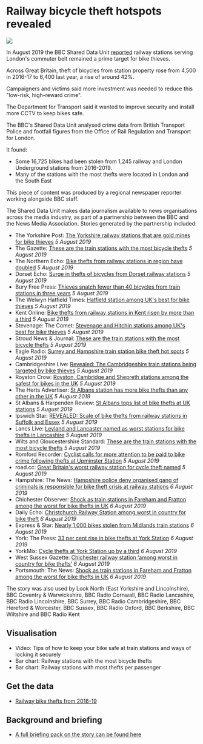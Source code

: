 # Railway bicycle theft hotspots revealed

![](https://ichef.bbci.co.uk/news/624/cpsprodpb/606D/production/_108158642_e111bbb9-0d02-4012-a624-49ddb2dc8167.jpg)

In August 2019 the BBC Shared Data Unit [reported](https://www.bbc.co.uk/news/uk-england-49154673) railway stations serving London's commuter belt remained a prime target for bike thieves.

Across Great Britain, theft of bicycles from station property rose from 4,500 in 2016-17 to 6,400 last year, a rise of around 42%.

Campaigners and victims said more investment was needed to reduce this "low-risk, high-reward crime".

The Department for Transport said it wanted to improve security and install more CCTV to keep bikes safe.

The BBC's Shared Data Unit analysed crime data from British Transport Police and footfall figures from the Office of Rail Regulation and Transport for London.

It found:
- Some 16,725 bikes had been stolen from 1,245 railway and London Underground stations from 2016-2019. 
- Many of the stations with the most thefts were located in London and the South East

This piece of content was produced by a regional newspaper reporter working alongside BBC staff.

The Shared Data Unit makes data journalism available to news organisations across the media industry, as part of a partnership between the BBC and the News Media Association. Stories generated by the partnership included:

* The Yorkshire Post: [The Yorkshire railway stations that are gold mines for bike thieves](https://www.yorkshirepost.co.uk/news/crime/the-yorkshire-railway-stations-that-are-gold-mines-for-bike-thieves-1-9914957) *5 August 2019*
* The Gazette: [These are the train stations with the most bicycle thefts]( https://www.gazetteseries.co.uk/news/17815669.train-stations-bicycle-thefts/) *5 August 2019*
* The Northern Echo: [Bike thefts from railway stations in region have doubled](https://www.thenorthernecho.co.uk/news/17815222.bike-thefts-railway-stations-region-doubled/) *5 August 2019*
* Dorset Echo: [Surge in thefts of bicycles from Dorset railway stations](https://www.dorsetecho.co.uk/news/17815160.dorset-stations-among-hit-rise-bicycle-thefts/) *5 August 2019*
* Bury Free Press: [Thieves snatch fewer than 40 bicycles from train stations in three years](https://www.buryfreepress.co.uk/news/fewer-than-40-bikes-stolen-from-train-stations-over-the-past-three-years-9078237/) *5 August 2019*
* The Welwyn Hatfield Times: [Hatfield station among UK's best for bike thieves](https://www.whtimes.co.uk/news/hatfield-station-was-33rd-bike-thefts-in-uk-1-6196856) *5 August 2019*
* Kent Online: [Bike thefts from railway stations in Kent risen by more than a third](https://www.kentonline.co.uk/kent/news/bike-thefts-at-all-time-high-209755/) *5 August 2019*
* Stevenage: The Comet: [Stevenage and Hitchin stations among UK's best for bike thieves](https://www.thecomet.net/news/stevenage-hitchin-letchworth-arlesey-stations-feature-in-british-transport-police-bike-theft-data-1-6196695) *5 August 2019*
* Stroud News & Journal: [These are the train stations with the most bicycle thefts](https://www.stroudnewsandjournal.co.uk/news/17815670.train-stations-bicycle-thefts/) *5 August 2019*
* Eagle Radio: [Surrey and Hampshire train station bike theft hot spots](https://www.eagleradio.co.uk/news/local-news/2925866/surrey-and-hampshire-train-station-bike-theft-hot-spots/) *5 August 2019*
* Cambridgeshire Live: [Revealed: The Cambridgeshire train stations being targeted by bike thieves](https://www.cambridge-news.co.uk/news/cambridge-news/cambridge-north-cycle-theft-station-16699853) *5 August 2019*
* Royston Crow: [Royston, Cambridge and Shepreth stations among the safest for bikes in the UK](https://www.royston-crow.co.uk/news/royston-and-cambridge-bike-theft-data-1-6196898) *5 August 2019*
* The Herts Advertiser: [St Albans station has more bike thefts than any other in the UK](https://www.hertsad.co.uk/news/st-albans-and-harpenden-train-station-bike-theft-figures-1-6198789) *5 August 2019*
* St Albans & Harpenden Review: [St Albans tops list of bike thefts at UK stations](https://www.stalbansreview.co.uk/news/17816756.st-albans-tops-list-bike-thefts-uk-stations/) *5 August 2019*
* Ipswich Star: [REVEALED: Scale of bike thefts from railway stations in Suffolk and Essex](https://www.ipswichstar.co.uk/news/bike-thefts-from-railway-stations-in-suffolk-and-north-essex-1-6198541) *5 August 2019*
* Lancs Live: [Leyland and Lancaster named as worst stations for bike thefts in Lancashire](https://www.lancs.live/news/lancashire-news/leyland-lancaster-named-worst-stations-16667039) *5 August 2019*
* Wilts and Gloucestershire Standard: [These are the train stations with the most bicycle thefts](https://www.wiltsglosstandard.co.uk/news/17815671.train-stations-bicycle-thefts/) *5 August 2019*
* Romford Recorder: [Cyclist calls for more attention to be paid to bike crime following thefts at Upminster Station](https://www.romfordrecorder.co.uk/news/cyclist-has-multiple-bikes-stolen-at-upminster-station-1-6200140) *5 August 2019*
* road.cc: [Great Britain's worst railway station for cycle theft named](https://road.cc/content/news/265115-great-britains-worst-railway-station-cycle-theft-named) *5 August 2019*
* Hampshire: The News: [Hampshire police deny organised gang of criminals is responsible for bike theft crisis at railway stations](https://www.portsmouth.co.uk/news/crime/hampshire-police-deny-organised-gang-of-criminals-is-responsible-for-bike-theft-crisis-at-railway-stations-1-9023603) *6 August 2019*
* Chichester Observer: [Shock as train stations in Fareham and Fratton among the worst for bike thefts in UK](https://www.chichester.co.uk/news/crime/shock-as-train-stations-in-fareham-and-fratton-among-the-worst-for-bike-thefts-in-uk-1-9023527) *6 August 2019*
* Daily Echo: [Christchurch Railway Station among worst in country for bike theft](https://www.bournemouthecho.co.uk/news/17817976.christchurch-railway-station-among-worst-country-bike-theft/) *6 August 2019*
* Express & Star: [Nearly 1,000 bikes stolen from Midlands train stations](https://www.expressandstar.com/news/local-hubs/wolverhampton/2019/08/06/nearly-1000-bikes-stolen-from-midlands-train-stations/) *6 August 2019*
* York: The Press: [33 per cent rise in bike thefts at York Station](https://www.yorkpress.co.uk/news/17817353.33-per-cent-rise-bike-thefts-york-station/) *6 August 2019*
* YorkMix: [Cycle thefts at York Station up by a third](https://www.yorkmix.com/cycle-thefts-at-york-station-up-by-a-third/) *6 August 2019*
* West Sussex Gazette: [Chichester railway station ‘among worst in country for bike thefts’](https://www.westsussextoday.co.uk/news/crime/chichester-railway-station-among-worst-in-country-for-bike-thefts-1-9024189) *6 August 2019*
* Portsmouth: The News: [Shock as train stations in Fareham and Fratton among the worst for bike thefts in UK](https://www.portsmouth.co.uk/news/crime/shock-as-train-stations-in-fareham-and-fratton-among-the-worst-for-bike-thefts-in-uk-1-9023527) *6 August 2019* 


The story was also used by Look North (East Yorkshire and Lincolnshire), BBC Coventry & Warwickshire, BBC Radio Cornwall, BBC Radio Lancashire, BBC Radio Lincolnshire, BBC Surrey, BBC Radio Cambridgeshire, BBC Hereford & Worcester, BBC Sussex, BBC Radio Oxford, BBC Berkshire, BBC Wiltshire and BBC Radio Kent 

## Visualisation

* Video: Tips of how to keep your bike safe at train stations and ways of locking it securely
* Bar chart: Railway stations with the most bicycle thefts
* Bar chart: Railway stations with most thefts per passenger

## Get the data 

* [Railway bike thefts from 2016-19](https://docs.google.com/spreadsheets/d/1XWgZctywYXfhFxInBL4w49dM-704XRVDvkIcvezGlF4/edit#gid=0)

## Background and briefing

* [A full briefing pack on the story can be found here](https://drive.google.com/file/d/1mWMqsgc4bHhAeRdaHXh7T8JZraN6sOe1/view)
